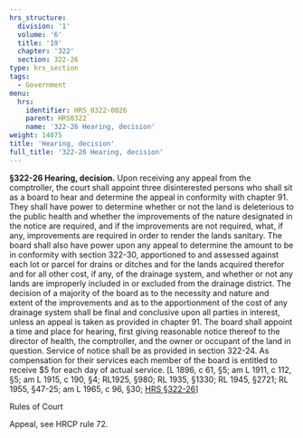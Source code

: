 ```yaml
---
hrs_structure:
  division: '1'
  volume: '6'
  title: '19'
  chapter: '322'
  section: 322-26
type: hrs_section
tags:
  - Government
menu:
  hrs:
    identifier: HRS_0322-0026
    parent: HRS0322
    name: '322-26 Hearing, decision'
weight: 14075
title: 'Hearing, decision'
full_title: '322-26 Hearing, decision'
---
```

**§322-26 Hearing, decision.** Upon receiving any appeal from the comptroller, the court shall appoint three disinterested persons who shall sit as a board to hear and determine the appeal in conformity with chapter 91\. They shall have power to determine whether or not the land is deleterious to the public health and whether the improvements of the nature designated in the notice are required, and if the improvements are not required, what, if any, improvements are required in order to render the lands sanitary. The board shall also have power upon any appeal to determine the amount to be in conformity with section 322-30, apportioned to and assessed against each lot or parcel for drains or ditches and for the lands acquired therefor and for all other cost, if any, of the drainage system, and whether or not any lands are improperly included in or excluded from the drainage district. The decision of a majority of the board as to the necessity and nature and extent of the improvements and as to the apportionment of the cost of any drainage system shall be final and conclusive upon all parties in interest, unless an appeal is taken as provided in chapter 91\. The board shall appoint a time and place for hearing, first giving reasonable notice thereof to the director of health, the comptroller, and the owner or occupant of the land in question. Service of notice shall be as provided in section 322-24\. As compensation for their services each member of the board is entitled to receive $5 for each day of actual service. [L 1896, c 61, §5; am L 1911, c 112, §5; am L 1915, c 190, §4; RL1925, §980; RL 1935, §1330; RL 1945, §2721; RL 1955, §47-25; am L 1965, c 96, §30; [HRS §322-26](/title-19/chapter-322/section-322-26/)]

Rules of Court

Appeal, see HRCP rule 72.